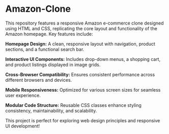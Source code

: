 # Amazon-Clone
This repository features a responsive Amazon e-commerce clone designed using HTML and CSS, replicating the core layout and functionality of the Amazon homepage.
Key features include:

**Homepage Design:** A clean, responsive layout with navigation, product sections, and a functional search bar.

**Interactive UI Components:** Includes drop-down menus, a shopping cart, and product listings displayed in image grids.

**Cross-Browser Compatibility:** Ensures consistent performance across different browsers and devices.

**Mobile Responsiveness:** Optimized for various screen sizes for seamless user experience.

**Modular Code Structure:** Reusable CSS classes enhance styling consistency, maintainability, and scalability.

This project is perfect for exploring web design principles and responsive UI development!

